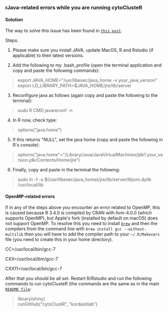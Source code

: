### rJava-related errors while you are running cytoClusteR ###

#### Solution ####

The way to solve this issue has been found in [`this post`](https://stackoverflow.com/questions/30738974/rjava-load-error-in-rstudio-r-after-upgrading-to-osx-yosemite).

Steps:

1. Please make sure you install JAVA, update MacOS, R and Rstudio (if applicable) to their latest versions.

2. Add the following to my .bash_profile (open the terminal application and copy and paste the following commands):
> export JAVA_HOME="/usr/libexec/java_home -v your_jave_version"   
> export LD_LIBRARY_PATH=$JAVA_HOME/jre/lib/server

3. Reconfigure java as follows (again copy and paste the following to the terminal):
> sudo R CMD javareconf -n

4. In R now, check type:
> options("java.home")

5. If this returns "NULL", set the java home (copy and paste the following in R's console):
> options("java.home"="/Library/Java/JavaVirtualMachines/jdk1.your_version.jdk/Contents/Home/jre")

6. Finally, copy and paste in the terminal the following:
> sudo ln -f -s $(/usr/libexec/java_home)/jre/lib/server/libjvm.dylib /usr/local/lib

#### OpenMP-related errors #### 
If in any of the steps above you encounter an error related to OpenMP, this is caused because R 3.4.0 is compiled by CRAN with llvm-4.0.0 (which supports OpenMP), but Apple's fork (installed by default on macOS) does not support OpenMP. To resolve this you need to install [`brew`](https://brew.sh/) and then the compilers from the command line with `brew install gcc --without-multilib` then you will have to add the compiler path to your `~/.R/Makevars` file (you need to create this in your home directory).

CC=/usr/local/bin/gcc-7

CXX=/usr/local/bin/gcc-7

CXX11=/usr/local/bin/gcc-7

After that you should be all set. Restart R/Rstudio and run the following commands to run cytoClusteR (the commands are the same as in the main [`README file`](https://github.com/kordastilab/cytocluster/blob/master/README.md):
> library(shiny)  
> runGitHub("cytoClustR", "kordastilab")
